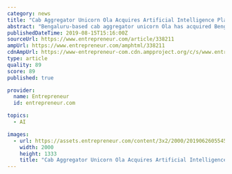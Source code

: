 ```yaml
---
category: news
title: "Cab Aggregator Unicorn Ola Acquires Artificial Intelligence Platform Pickup.ai"
abstract: "Bengaluru-based cab aggregator unicorn Ola has acquired Bengaluru-based artificial intelligence platform Pickup.ai. As part of the deal, the co-founders and employees of Pikup.ai will join the Ola team. When it comes to technology, Ola has been leveraging ..."
publishedDateTime: 2019-08-15T15:16:00Z
sourceUrl: https://www.entrepreneur.com/article/338211
ampUrl: https://www.entrepreneur.com/amphtml/338211
cdnAmpUrl: https://www-entrepreneur-com.cdn.ampproject.org/c/s/www.entrepreneur.com/amphtml/338211
type: article
quality: 89
score: 89
published: true

provider:
  name: Entrepreneur
  id: entrepreneur.com

topics:
  - AI

images:
  - url: https://assets.entrepreneur.com/content/3x2/2000/20190626055458-shutterstock-7165794701.jpeg
    width: 2000
    height: 1333
    title: "Cab Aggregator Unicorn Ola Acquires Artificial Intelligence Platform Pickup.ai"
---
```

